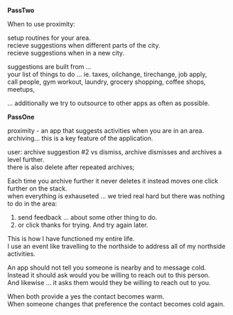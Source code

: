 ************************************PassTwo************************************

When to use proximity:

setup routines for your area.
<br/>recieve suggestions when different parts of the city.
<br/>recieve suggestions when in a new city.

suggestions are built from ... 
<br/>your list of things to do ... ie. taxes, oilchange, tirechange, job apply, 
<br/>call people, gym workout, laundry, grocery shopping, coffee shops, meetups,

... additionally we try to outsource to other apps as often as possible.


************************************PassOne************************************

proximity - an app that suggests activities when you are in an area.
<br/>archiving... this is a key feature of the application.

user: archive suggestion #2 vs dismiss, archive dismisses and archives a level further. 
<br/>there is also delete after repeated archives;

Each time you archive further it never deletes it instead moves one click further on the stack.
<br/>when everything is exhauseted ... we tried real hard but there was nothing to do in the area:

1) send feedback ... about some other thing to do. 
2) or click thanks for trying. And try again later.

This is how I have functioned my entire life.
<br/>I use an event like travelling to the northside to address all of my northside activities.

An app should not tell you someone is nearby and to message cold.
<br/>Instead it should ask would you be willing to reach out to this person.
<br/>And likewise ... it asks them would they be willing to reach out to you.

When both provide a yes the contact becomes warm.
<br/>When someone changes that preference the contact becomes cold again.
